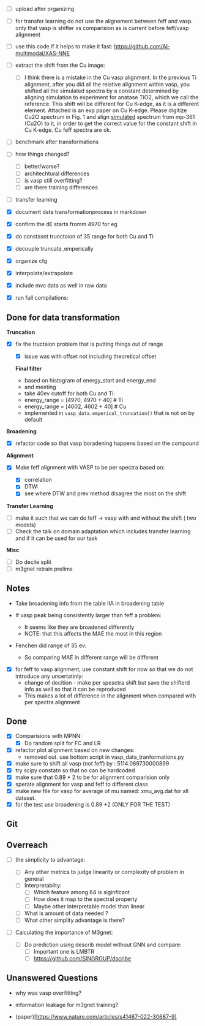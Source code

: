 - [ ] upload after organizing
- [ ] for transfer learning do not use the alignement between feff and vasp.
      only that vasp is shifter xs comparision as is current before feff/vasp
      alignment
- [ ] use this code if it helps to make it fast:
      https://github.com/AI-multimodal/XAS-NNE
- [ ] extract the shift from the Cu image:

  - [ ] I think there is a mistake in the Cu vasp alignment. In the previous Ti
        alignment, after you did all the relative alignment within vasp, you
        shifted all the simulated spectra by a constant determined by aligning
        simulation to experiment for anatase TiO2, which we call the reference.
        This shift will be different for Cu K-edge, as it is a different
        element. Attached is an exp paper on Cu K-edge. Please digitize Cu2O
        spectrum in Fig. 1 and align [simulated](simulated) spectrum from
        mp-361 (Cu2O) to it, in order to get the correct value for the constant
        shift in Cu K-edge. Cu feff spectra are ok.

- [ ] benchmark after transformations
- [ ] how things changed?
  - [ ] better/worse?
  - [ ] architechtural differences
  - [ ] is vasp still overfitting?
  - [ ] are there training differences
- [ ] transfer learning

- [x] document data transformationprocess in markdown
- [x] confirm the dE starts fromm 4970 for eg
- [x] do constasnt trunctaion of 35 range for both Cu and Ti
- [x] decouple truncate_emperically
- [x] organize cfg
- [x] interpolate/extrapolate
- [x] include mvc data as well in raw data
- [x] run full compilations:

## Done for data transformation

**Truncation**

- [x] fix the tructaion problem that is putting things out of range

  - [x] issue was with offset not including theoretical offset

  **Final filter**

  - based on histogram of energy_start and energy_end
  - and meeting
  - take 40ev cutoff for both Cu and Ti:
  - energy_range = [4970, 4970 + 40] # Ti
  - energy_range = [4602, 4602 + 40] # Cu
  - implemented in `vasp_data.emperical_truncation()` that is not on by default

**Broadening**

- [x] refactor code so that vasp boradening happens based on the compound

**Alignment**

- [x] Make feff alignment with VASP to be per spectra based on:

  - [x] correlation
  - [x] DTW:
  - [x] see where DTW and prev method disagree the most on the shift

**Transfer Learning**

- [ ] make it such that we can do feff -> vasp with and without the shift ( two
      models)
- [ ] Check the talk on domain adaptation which includes transfer learning and
      if it can be used for our task

**Misc**

- [ ] Do decile split
- [ ] m3gnet retrain prelims

## Notes

- Take broadening info from the table IIA in broadening table

- If vasp peak being consistently larger than feff a problem:

  - It seems like they are broadened differently
  - NOTE: that this affects the MAE the most in this region

- Fenchen did range of 35 ev:

  - So comparing MAE in different range will be different

- [x] for feff to vasp alignment, use constant shift for now so that we do not
      introduce any uncertatinly:
  - change of decition - make per spesctra shift but save the shifterd info as well so that it can be reproduced
  - This makes a lot of difference in the alignment when compared with per
    spectra alignment

## Done

- [x] Comparisions with MPNN:
  - [x] Do random split for FC and LR
- [x] refactor plot alignment based on new changes:
  - removed out. use bottom script in vasp_data_tranformations.py
- [x] make sure to shift all vasp (not feff) by : 5114.089730000899
- [x] try scipy constatn so that no can be hardcoded
- [x] make sure that 0.89 \* 2 to be for alignment comparision only
- [x] sperate alignment for vasp and feff to different class
- [x] make new file for vasp for average of mu named: xmu_avg.dat for all dataset.
- [x] for the test use broadening is 0.89 \*2 (ONLY FOR THE TEST)

## Git

## Overreach

- [ ] the simplicity to advantage:

  - [ ] Any other metrics to judge linearity or complexity of problem in general
  - [ ] Interpretablity:
    - [ ] Which feature among 64 is siginficant
    - [ ] How does it map to the spectral property
    - [ ] Maybe other interpretable model than linear
  - [ ] What is amount of data needed ?
  - [ ] What other simplity advantage is there?

- [ ] Calculating the importance of M3gnet:
  - [ ] Do prediction using describ model without GNN and compare:
    - [ ] Important one is LMBTR
    - [ ] https://github.com/SINGROUP/dscribe

## Unanswered Questions

- why was vasp overfitting?
- information leakage for m3gnet training?

- (paper)[https://www.nature.com/articles/s41467-022-30687-9]
